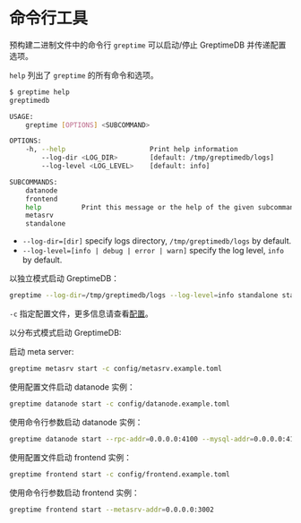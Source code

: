 # 命令行工具

预构建二进制文件中的命令行 `greptime` 可以启动/停止 GreptimeDB 并传递配置选项。

`help` 列出了 `greptime` 的所有命令和选项。

```sh
$ greptime help
greptimedb

USAGE:
    greptime [OPTIONS] <SUBCOMMAND>

OPTIONS:
    -h, --help                     Print help information
        --log-dir <LOG_DIR>        [default: /tmp/greptimedb/logs]
        --log-level <LOG_LEVEL>    [default: info]

SUBCOMMANDS:
    datanode
    frontend
    help          Print this message or the help of the given subcommand(s)
    metasrv
    standalone
```

- `--log-dir=[dir]` specify logs directory, `/tmp/greptimedb/logs` by default.
- `--log-level=[info | debug | error | warn]` specify the log level, `info` by default.

以独立模式启动 GreptimeDB：

```sh
greptime --log-dir=/tmp/greptimedb/logs --log-level=info standalone start -c  config/standalone.example.toml
```

`-c` 指定配置文件，更多信息请查看[配置](/user-guide/operations/configuration.md)。

以分布式模式启动 GreptimeDB:

启动 meta server:

```sh
greptime metasrv start -c config/metasrv.example.toml
```

使用配置文件启动 datanode 实例：

```sh
greptime datanode start -c config/datanode.example.toml
```

使用命令行参数启动 datanode 实例：

```sh
greptime datanode start --rpc-addr=0.0.0.0:4100 --mysql-addr=0.0.0.0:4102 --metasrv-addr=0.0.0.0:3002 --node-id=1
```

使用配置文件启动 frontend 实例：

```sh
greptime frontend start -c config/frontend.example.toml
```

使用命令行参数启动 frontend 实例：

```sh
greptime frontend start --metasrv-addr=0.0.0.0:3002
```
